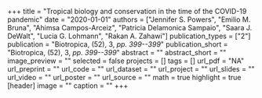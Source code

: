 +++
title = "Tropical biology and conservation in the time of the COVID-19 pandemic"
date = "2020-01-01"
authors = ["Jennifer S. Powers", "Emilio M. Bruna", "Ahimsa Campos-Arceiz", "Patricia Delamonica Sampaio", "Saara J. DeWalt", "Lucia G. Lohmann", "Rakan A. Zahawi"]
publication_types = ["2"]
publication = "Biotropica, (52), 3, _pp. 399--399_"
publication_short = "Biotropica, (52), 3, _pp. 399--399_"
abstract = ""
abstract_short = ""
image_preview = ""
selected = false
projects = []
tags = []
url_pdf = "NA"
url_preprint = ""
url_code = ""
url_dataset = ""
url_project = ""
url_slides = ""
url_video = ""
url_poster = ""
url_source = ""
math = true
highlight = true
[header]
image = ""
caption = ""
+++
